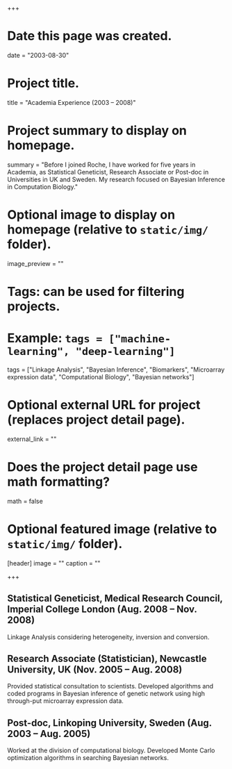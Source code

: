 +++
# Date this page was created.
date = "2003-08-30"

# Project title.
title = "Academia Experience (2003 – 2008)"

# Project summary to display on homepage.
summary = "Before I joined Roche, I have worked for five years in Academia, as Statistical Geneticist, Research Associate or Post-doc in Universities in UK and Sweden. My research focused on Bayesian Inference in Computation Biology."

# Optional image to display on homepage (relative to `static/img/` folder).
image_preview = ""

# Tags: can be used for filtering projects.
# Example: `tags = ["machine-learning", "deep-learning"]`
tags = ["Linkage Analysis", "Bayesian Inference", "Biomarkers", "Microarray expression data", "Computational Biology", "Bayesian networks"]

# Optional external URL for project (replaces project detail page).
external_link = ""

# Does the project detail page use math formatting?
math = false

# Optional featured image (relative to `static/img/` folder).
[header]
image = ""
caption = ""

+++

## Statistical Geneticist, Medical Research Council, Imperial College London (Aug. 2008 – Nov. 2008)

Linkage Analysis considering heterogeneity, inversion and conversion.

## Research Associate (Statistician), Newcastle University, UK (Nov. 2005 – Aug. 2008)

Provided statistical consultation to scientists. Developed algorithms and coded programs in Bayesian inference of genetic network using high through-put microarray expression data.

## Post-doc, Linkoping University, Sweden (Aug. 2003 – Aug. 2005)

Worked at the division of computational biology. Developed Monte Carlo optimization algorithms in searching Bayesian networks.
